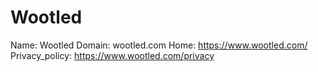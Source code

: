 
# Wootled

Name: Wootled
Domain: wootled.com
Home: https://www.wootled.com/
Privacy_policy: https://www.wootled.com/privacy
